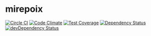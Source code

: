 # mirepoix


[![Circle CI](https://circleci.com/gh/meltwater/mirepoix.svg?style=svg&circle-token=016a905a1bb0d5c201ffe4d589aad205d69ed95a)](https://circleci.com/gh/meltwater/mirepoix)
[![Code Climate](https://codeclimate.com/github/meltwater/mirepoix/badges/gpa.svg)](https://codeclimate.com/github/meltwater/mirepoix)
[![Test Coverage](https://codeclimate.com/github/meltwater/mirepoix/badges/coverage.svg)](https://codeclimate.com/github/meltwater/mirepoix)
[![Dependency Status](https://david-dm.org/meltwater/mirepoix.svg)](https://david-dm.org/meltwater/mirepoix)
[![devDependency Status](https://david-dm.org/meltwater/mirepoix/dev-status.svg)](https://david-dm.org/meltwater/mirepoix#info=devDependencies)
